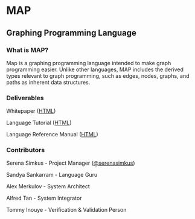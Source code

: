 # MAP
## Graphing Programming Language

### What is MAP?
Map is a graphing programming language intended to make graph programming easier. Unlike other languages, MAP includes the derived types relevant to graph programming, such as edges, nodes, graphs, and paths as inherent data structures. 

### Deliverables
Whitepaper ([HTML](http://plt-map.github.io/tutorial))

Language Tutorial ([HTML](http://plt-map.github.io/tutorial))

Language Reference Manual ([HTML](http://plt-map.github.io/manual))

### Contributors
Serena Simkus - Project Manager ([@serenasimkus](https://github.com/serenasimkus))

Sandya Sankarram - Language Guru

Alex Merkulov - System Architect

Alfred Tan - System Integrator

Tommy Inouye - Verification & Validation Person
